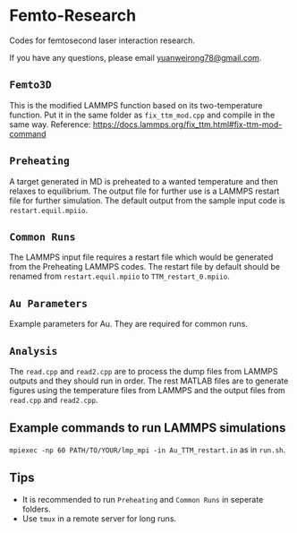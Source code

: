 # Femto-Research
Codes for femtosecond laser interaction research. 

If you have any questions, please email yuanweirong78@gmail.com.

## `Femto3D`
This is the modified LAMMPS function based on its two-temperature function. Put it in the same folder as `fix_ttm_mod.cpp` and compile in the same way. Reference: https://docs.lammps.org/fix_ttm.html#fix-ttm-mod-command

## `Preheating`
A target generated in MD is preheated to a wanted temperature and then relaxes to equilibrium. The output file for further use is a LAMMPS restart file for further simulation. The default output from the sample input code is `restart.equil.mpiio`.

## `Common Runs`
The LAMMPS input file requires a restart file which would be generated from the Preheating LAMMPS codes. The restart file by default should be renamed from `restart.equil.mpiio` to `TTM_restart_0.mpiio`.

## `Au Parameters`
Example parameters for Au. They are required for common runs.

## `Analysis`
The `read.cpp` and `read2.cpp` are to process the dump files from LAMMPS outputs and they should run in order. The rest MATLAB files are to generate figures using the temperature files from LAMMPS and the output files from `read.cpp` and `read2.cpp`.

## Example commands to run LAMMPS simulations
`mpiexec -np 60 PATH/TO/YOUR/lmp_mpi -in Au_TTM_restart.in` as in `run.sh`.

## Tips
- It is recommended to run `Preheating` and `Common Runs` in seperate folders.
- Use `tmux` in a remote server for long runs.
